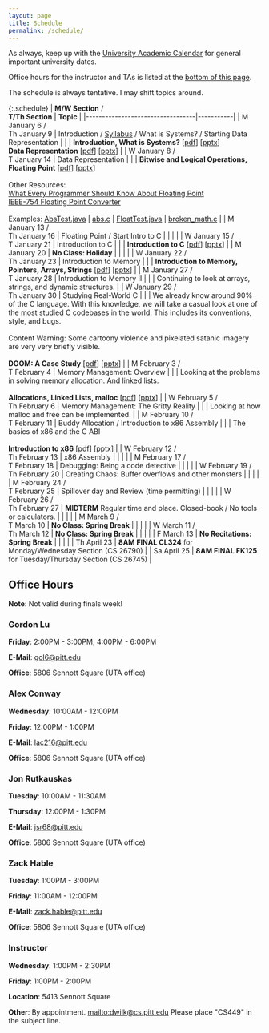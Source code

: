 ```yaml
---
layout: page
title: Schedule
permalink: /schedule/
---
```


As always, keep up with the [University Academic Calendar](https://www.provost.pitt.edu/students/academic-calendar) for general important university dates.

Office hours for the instructor and TAs is listed at the [bottom of this page](#office-hours).

The schedule is always tentative. I may shift topics around.

{:.schedule}
| **M/W Section** /<br> **T/Th Section** | **Topic** |
|----------------------------------|-----------|
| M January    6 /<br> Th January 9 | Introduction / [Syllabus]({{site.baseurl}}/syllabus) / What is Systems? / Starting Data Representation |
|              | **Introduction, What is Systems?** [[pdf]({{site.baseurl}}/slides/01_CS449_Introduction.pdf)] [[pptx]({{site.baseurl}}/slides/01_CS449_Introduction.pptx)]<br>**Data Representation** [[pdf]({{site.baseurl}}/slides/02_CS449_Data-Representation.pdf)] [[pptx]({{site.baseurl}}/slides/02_CS449_Data-Representation.pptx)] |
| W January    8 /<br> T January 14 | Data Representation |
|              | **Bitwise and Logical Operations, Floating Point** [[pdf]({{site.baseurl}}/slides/03_CS449_Data-Representation-II.pdf)] [[pptx]({{site.baseurl}}/slides/03_CS449_Data-Representation-II.pptx)]<br><br>Other Resources: <br>[What Every Programmer Should Know About Floating Point](https://floating-point-gui.de/basic/)<br>[IEEE-754 Floating Point Converter](https://www.h-schmidt.net/FloatConverter/)<br><br>Examples: [AbsTest.java]({{site.baseurl}}/examples/data-representation/AbsTest.java) \| [abs.c]({{site.baseurl}}/examples/data-representation/abs.c) \| [FloatTest.java]({{site.baseurl}}/examples/data-representation/FloatTest.java) \| [broken_math.c]({{site.baseurl}}/examples/data-representation/broken_math.c) |
| M January    13 /<br> Th January 16 | Floating Point / Start Intro to C |
|              | |
| W January    15 /<br> T January 21 | Introduction to C |
|              | **Introduction to C** [[pdf]({{site.baseurl}}/slides/04_CS449_Introduction-to-C.pdf)] [[pptx]({{site.baseurl}}/slides/04_CS449_Introduction-to-C.pptx)] |
| M January    20 | **No Class: Holiday** |
| | |
| W January    22 /<br> Th January 23 | Introduction to Memory |
|              | **Introduction to Memory, Pointers, Arrays, Strings** [[pdf]({{site.baseurl}}/slides/05_CS449_Introduction-to-Memory.pdf)] [[pptx]({{site.baseurl}}/slides/05_CS449_Introduction-to-Memory.pptx)] |
| M January    27 /<br> T January 28 | Introduction to Memory II |
|              | Continuing to look at arrays, strings, and dynamic structures. |
| W January    29 /<br> Th January 30 | Studying Real-World C |
|              | We already know around 90% of the C language. With this knowledge, we will take a casual look at one of the most studied C codebases in the world. This includes its conventions, style, and bugs.<br><br>Content Warning: Some cartoony violence and pixelated satanic imagery are very very briefly visible.<br><br>**DOOM: A Case Study** [[pdf]({{site.baseurl}}/slides/055_CS449_DOOM-A-Case-Study.pdf)] [[pptx]({{site.baseurl}}/slides/055_CS449_DOOM-A-Case-Study.pptx)] |
| M February   3 /<br> T February 4 | Memory Management: Overview |
|              | Looking at the problems in solving memory allocation. And linked lists.<br><br>**Allocations, Linked Lists, malloc** [[pdf]({{site.baseurl}}/slides/06_CS449_Memory-Management.pdf)] [[pptx]({{site.baseurl}}/slides/06_CS449_Memory-Management.pptx)] |
| W February   5 /<br> Th February 6 | Memory Management: The Gritty Reality |
|              | Looking at how malloc and free can be implemented. |
| M February  10 /<br> T February 11 | Buddy Allocation / Introduction to x86 Assembly |
|              | The basics of x86 and the C ABI<br><br>**Introduction to x86** [[pdf]({{site.baseurl}}/slides/07_CS449_Introduction-to-x86.pdf)] [[pptx]({{site.baseurl}}/slides/07_CS449_Introduction-to-x86.pptx)] |
| W February  12 /<br> Th February 13 | x86 Assembly |
|              | |
| M February  17 /<br> T February 18 | Debugging: Being a code detective |
|              | |
| W February  19 /<br> Th February 20 | Creating Chaos: Buffer overflows and other monsters |
|              | |
| M February  24 /<br> T February 25 | Spillover day and Review (time permitting) |
|              | |
| W February  26 /<br> Th February 27 | **MIDTERM** Regular time and place. Closed-book / No tools or calculators. |
|              | |
| M March     9 /<br> T March 10 | **No Class: Spring Break** |
|              | |
| W March     11 /<br> Th March 12 | **No Class: Spring Break** |
|              | |
| F March     13 | **No Recitations: Spring Break** |
|              | |
| Th April 23  | **8AM FINAL CL324** for Monday/Wednesday Section (CS 26790) |
| Sa April 25  | **8AM FINAL FK125** for Tuesday/Thursday Section (CS 26745) |

## Office Hours

**Note**: Not valid during finals week!

### Gordon Lu

**Friday**: 2:00PM - 3:00PM, 4:00PM - 6:00PM

**E-Mail**: gol6@pitt.edu

**Office**: 5806 Sennott Square (UTA office)

### Alex Conway

**Wednesday**: 10:00AM - 12:00PM

**Friday**: 12:00PM - 1:00PM

**E-Mail**: lac216@pitt.edu

**Office**: 5806 Sennott Square (UTA office)

### Jon Rutkauskas

**Tuesday**: 10:00AM - 11:30AM

**Thursday**: 12:00PM - 1:30PM

**E-Mail**: jsr68@pitt.edu

**Office**: 5806 Sennott Square (UTA office)

### Zack Hable

**Tuesday**: 1:00PM - 3:00PM

**Friday**: 11:00AM - 12:00PM

**E-Mail**: zack.hable@pitt.edu

**Office**: 5806 Sennott Square (UTA office)

### Instructor

**Wednesday**: 1:00PM - 2:30PM

**Friday**: 1:00PM - 2:00PM

**Location**: 5413 Sennott Square

**Other**: By appointment. <mailto:dwilk@cs.pitt.edu> Please place "CS449" in the subject line.
